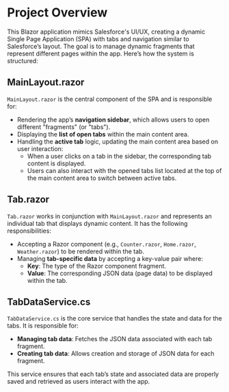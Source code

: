 # Project Overview

This Blazor application mimics Salesforce's UI/UX, creating a dynamic Single Page Application (SPA) with tabs and navigation similar to Salesforce’s layout. The goal is to manage dynamic fragments that represent different pages within the app. Here’s how the system is structured:

## **MainLayout.razor**

`MainLayout.razor` is the central component of the SPA and is responsible for:

- Rendering the app’s **navigation sidebar**, which allows users to open different "fragments" (or "tabs").
- Displaying the **list of open tabs** within the main content area.
- Handling the **active tab** logic, updating the main content area based on user interaction:
  - When a user clicks on a tab in the sidebar, the corresponding tab content is displayed.
  - Users can also interact with the opened tabs list located at the top of the main content area to switch between active tabs.

## **Tab.razor**

`Tab.razor` works in conjunction with `MainLayout.razor` and represents an individual tab that displays dynamic content. It has the following responsibilities:

- Accepting a Razor component (e.g., `Counter.razor`, `Home.razor`, `Weather.razor`) to be rendered within the tab.
- Managing **tab-specific data** by accepting a key-value pair where:
  - **Key**: The type of the Razor component fragment.
  - **Value**: The corresponding JSON data (page data) to be displayed within the tab.

## **TabDataService.cs**

`TabDataService.cs` is the core service that handles the state and data for the tabs. It is responsible for:

- **Managing tab data**: Fetches the JSON data associated with each tab fragment.
- **Creating tab data**: Allows creation and storage of JSON data for each fragment.

This service ensures that each tab’s state and associated data are properly saved and retrieved as users interact with the app.